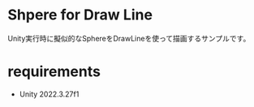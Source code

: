 # Shpere for Draw Line 

Unity実行時に擬似的なSphereをDrawLineを使って描画するサンプルです。

# requirements
* Unity 2022.3.27f1
